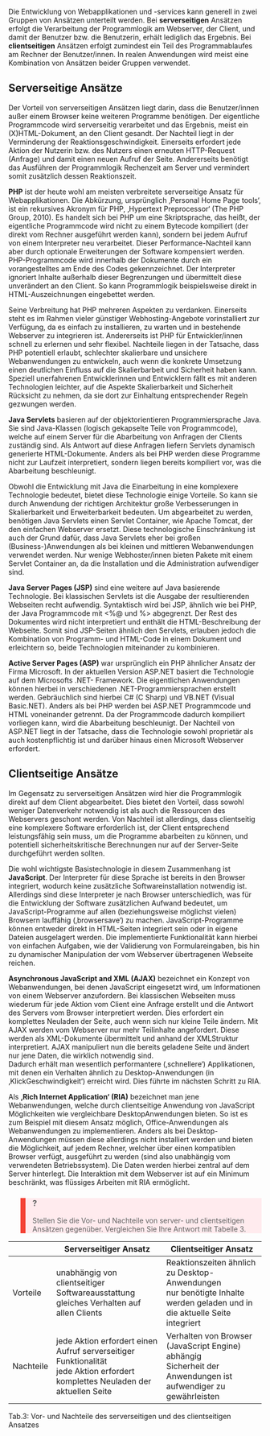 <!-- filename: 04_Einfuehrung_in_die_Applikationsentwicklung_fuer_das_Web.md -->
<!-- title: Einführung in die Applikationsentwicklung für das Web -->

Die Entwicklung von Webapplikationen und -services kann generell in zwei Gruppen von Ansätzen unterteilt werden. Bei **serverseitigen** Ansätzen erfolgt die Verarbeitung der Programmlogik am Webserver, der Client, und damit der Benutzer bzw. die Benutzerin, erhält lediglich das Ergebnis. Bei **clientseitigen** Ansätzen erfolgt zumindest ein Teil des Programmablaufes am Rechner der Benutzer/innen. In realen Anwendungen wird meist eine Kombination von Ansätzen beider Gruppen verwendet.

## Serverseitige Ansätze

Der Vorteil von serverseitigen Ansätzen liegt darin, dass die Benutzer/innen außer einem Browser keine weiteren Programme benötigen. Der eigentliche Programmcode wird serverseitig verarbeitet und das Ergebnis, meist ein (X)HTML-Dokument, an den Client gesandt. Der Nachteil liegt in der Verminderung der Reaktionsgeschwindigkeit. Einerseits erfordert jede Aktion der Nutzerin bzw. des Nutzers einen erneuten HTTP-Request (Anfrage) und damit einen neuen Aufruf der Seite. Andererseits benötigt das Ausführen der Programmlogik Rechenzeit am Server und vermindert somit zusätzlich dessen Reaktionszeit.

**PHP** ist der heute wohl am meisten verbreitete serverseitige Ansatz für Webapplikationen. Die Abkürzung, ursprünglich ‚Personal Home Page tools‘, ist ein rekursives Akronym für PHP, ‚Hypertext Preprocessor‘ (The PHP Group, 2010). Es handelt sich bei PHP um eine Skriptsprache, das heißt, der eigentliche Programmcode wird nicht zu einem Bytecode kompiliert (der direkt vom Rechner ausgeführt werden kann), sondern bei jedem Aufruf von einem Interpreter neu verarbeitet. Dieser Performance-Nachteil kann aber durch optionale Erweiterungen der Software kompensiert werden. PHP-Programmcode wird innerhalb der Dokumente durch ein vorangestelltes am Ende des Codes gekennzeichnet. Der Interpreter ignoriert Inhalte außerhalb dieser Begrenzungen und übermittelt diese unverändert an den Client. So kann Programmlogik beispielsweise direkt in HTML-Auszeichnungen eingebettet werden.

Seine Verbreitung hat PHP mehreren Aspekten zu verdanken. Einerseits steht es im Rahmen vieler günstiger Webhosting-Angebote vorinstalliert zur Verfügung, da es einfach zu installieren, zu warten und in bestehende Webserver zu integrieren ist. Andererseits ist PHP für Entwickler/innen schnell zu erlernen und sehr flexibel. Nachteile liegen in der Tatsache, dass PHP potentiell erlaubt, schlechter skalierbare und unsichere Webanwendungen zu entwickeln, auch wenn die konkrete Umsetzung einen deutlichen Einfluss auf die Skalierbarbeit und Sicherheit haben kann. Speziell unerfahrenen Entwicklerinnen und Entwicklern fällt es mit anderen Technologien leichter, auf die Aspekte Skalierbarkeit und Sicherheit Rücksicht zu nehmen, da sie dort zur Einhaltung entsprechender Regeln gezwungen werden.

**Java Servlets** basieren auf der objektorientieren Programmiersprache Java. Sie sind Java-Klassen (logisch gekapselte Teile von Programmcode), welche auf einem Server für die Abarbeitung von Anfragen der Clients zuständig sind. Als Antwort auf diese Anfragen liefern Servlets dynamisch generierte HTML-Dokumente. Anders als bei PHP werden diese Programme nicht zur Laufzeit interpretiert, sondern liegen bereits kompiliert vor, was die Abarbeitung beschleunigt.

Obwohl die Entwicklung mit Java die Einarbeitung in eine komplexere Technologie bedeutet, bietet diese Technologie einige Vorteile. So kann sie durch Anwendung der richtigen Architektur große Verbesserungen in Skalierbarkeit und Erweiterbarkeit bedeuten. Um abgearbeitet zu werden, benötigen Java Servlets einen Servlet Container, wie Apache Tomcat, der den einfachen Webserver ersetzt. Diese technologische Einschränkung ist auch der Grund dafür, dass Java Servlets eher bei großen (Business-)Anwendungen als bei kleinen und mittleren Webanwendungen verwendet werden. Nur wenige Webhoster/innen bieten Pakete mit einem Servlet Container an, da die Installation und die Administration aufwendiger sind.

**Java Server Pages (JSP)** sind eine weitere auf Java basierende Technologie. Bei klassischen Servlets ist die Ausgabe der resultierenden Webseiten recht aufwendig. Syntaktisch wird bei JSP, ähnlich wie bei PHP, der Java Programmcode mit &lt;%@ und %&gt; abgegrenzt. Der Rest des Dokumentes wird nicht interpretiert und enthält die HTML-Beschreibung der Webseite. Somit sind JSP-Seiten ähnlich den Servlets, erlauben jedoch die Kombination von Programm- und HTML-Code in einem Dokument und erleichtern so, beide Technologien miteinander zu kombinieren.

**Active Server Pages (ASP)** war ursprünglich ein PHP ähnlicher Ansatz der Firma Microsoft. In der aktuellen Version ASP.NET basiert die Technologie auf dem Microsofts .NET- Framework. Die eigentlichen Anwendungen können hierbei in verschiedenen .NET-Programmiersprachen erstellt werden. Gebräuchlich sind hierbei C# (C Sharp) und VB.NET (Visual Basic.NET). Anders als bei PHP werden bei ASP.NET Programmcode und HTML voneinander getrennt. Da der Programmcode dadurch kompiliert vorliegen kann, wird die Abarbeitung beschleunigt. Der Nachteil von ASP.NET liegt in der Tatsache, dass die Technologie sowohl proprietär als auch kostenpflichtig ist und darüber hinaus einen Microsoft Webserver erfordert.

## Clientseitige Ansätze

Im Gegensatz zu serverseitigen Ansätzen wird hier die Programmlogik direkt auf dem Client abgearbeitet. Dies bietet den Vorteil, dass sowohl weniger Datenverkehr notwendig ist als auch die Ressourcen des Webservers geschont werden. Von Nachteil ist allerdings, dass clientseitig eine komplexere Software erforderlich ist, der Client entsprechend leistungsfähig sein muss, um die Programme abarbeiten zu können, und potentiell sicherheitskritische Berechnungen nur auf der Server-Seite durchgeführt werden sollten.

Die wohl wichtigste Basistechnologie in diesem Zusammenhang ist **JavaScript**. Der Interpreter für diese Sprache ist bereits in den Browser integriert, wodurch keine zusätzliche Softwareinstallation notwendig ist. Allerdings sind diese Interpreter je nach Browser unterschiedlich, was für die Entwicklung der Software zusätzlichen Aufwand bedeutet, um JavaScript-Programme auf allen (beziehungsweise möglichst vielen) Browsern lauffähig (‚browsersave‘) zu machen. JavaScript-Programme können entweder direkt in HTML-Seiten integriert sein oder in eigene Dateien ausgelagert werden. Die implementierte Funktionalität kann hierbei von einfachen Aufgaben, wie der Validierung von Formulareingaben, bis hin zu dynamischer Manipulation der vom Webserver übertragenen Webseite reichen.

**Asynchronous JavaScript and XML (AJAX)** bezeichnet ein Konzept von Webanwendungen, bei denen JavaScript eingesetzt wird, um Informationen von einem Webserver anzufordern. Bei klassischen Webseiten muss wiederum für jede Aktion vom Client eine Anfrage erstellt und die Antwort des Servers vom Browser interpretiert werden. Dies erfordert ein komplettes Neuladen der Seite, auch wenn sich nur kleine Teile ändern. Mit AJAX werden vom Webserver nur mehr Teilinhalte angefordert. Diese werden als XML-Dokumente übermittelt und anhand der XMLStruktur interpretiert. AJAX manipuliert nun die bereits geladene Seite und ändert nur jene Daten, die wirklich notwendig sind.  
Dadurch erhält man wesentlich performantere (‚schnellere‘) Applikationen, mit denen ein Verhalten ähnlich zu Desktop-Anwendungen (in ‚KlickGeschwindigkeit‘) erreicht wird. Dies führte im nächsten Schritt zu RIA.

Als **‚Rich Internet Application‘ (RIA)** bezeichnet man jene Webanwendungen, welche durch clientseitige Anwendung von JavaScript Möglichkeiten wie vergleichbare DesktopAnwendungen bieten. So ist es zum Beispiel mit diesem Ansatz möglich, Office-Anwendungen als Webanwendungen zu implementieren. Anders als bei Desktop-Anwendungen müssen diese allerdings nicht installiert werden und bieten die Möglichkeit, auf jedem Rechner, welcher über einen kompatiblen Browser verfügt, ausgeführt zu werden (sind also unabhängig vom verwendeten Betriebssystem). Die Daten werden hierbei zentral auf dem Server hinterlegt. Die Interaktion mit dem Webserver ist auf ein Minimum beschränkt, was flüssiges Arbeiten mit RIA ermöglicht.

<blockquote style="background: #FFEBEE; border-left: 10px solid #F44336">

### ?

Stellen Sie die Vor- und Nachteile von server- und clientseitigen Ansätzen gegenüber. Vergleichen Sie Ihre Antwort mit Tabelle 3.

</blockquote>

| | Serverseitiger Ansatz | Clientseitiger Ansatz |
| --- | --- | --- |
| Vorteile | unabhängig von clientseitiger Softwareausstattung</br> gleiches Verhalten auf allen Clients | Reaktionszeiten ähnlich zu Desktop-Anwendungen</br> nur benötigte Inhalte werden geladen und in die aktuelle Seite integriert |
| Nachteile | jede Aktion erfordert einen Aufruf serverseitiger Funktionalität</br> jede Aktion erfordert komplettes Neuladen der aktuellen Seite | Verhalten von Browser (JavaScript Engine) abhängig</br> Sicherheit der Anwendungen ist aufwendiger zu gewährleisten |

Tab.3: Vor- und Nachteile des serverseitigen und des clientseitigen Ansatzes
